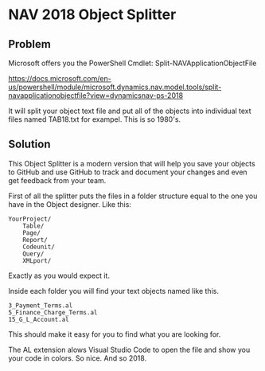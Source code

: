 # NAV 2018 Object Splitter

## Problem
Microsoft offers you the PowerShell Cmdlet: 
Split-NAVApplicationObjectFile

https://docs.microsoft.com/en-us/powershell/module/microsoft.dynamics.nav.model.tools/split-navapplicationobjectfile?view=dynamicsnav-ps-2018

It will split your object text file and put all of the objects into individual text files named TAB18.txt for exampel. This is so 1980's. 

## Solution

This Object Splitter is a modern version that will help you save your objects to GitHub and use GitHub to track and document your changes and even get feedback from your team. 

First of all the splitter puts the files in a folder structure equal to the one you have in the Object designer. Like this:

````
YourProject/
    Table/
    Page/
    Report/
    Codeunit/
    Query/
    XMLport/
````

Exactly as you would expect it. 

Inside each folder you will find your text objects named like this. 

````
3_Payment_Terms.al
5_Finance_Charge_Terms.al
15_G_L_Account.al
````

This should make it easy for you to find what you are looking for.

The AL extension alows Visual Studio Code to open the file and show you your code in colors. So nice. And so 2018. 

